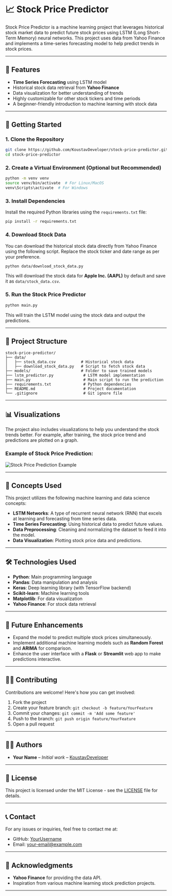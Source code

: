 # 📈 Stock Price Predictor

Stock Price Predictor is a machine learning project that leverages historical stock market data to predict future stock prices using LSTM (Long Short-Term Memory) neural networks. This project uses data from Yahoo Finance and implements a time-series forecasting model to help predict trends in stock prices.

---

## 🌟 Features

- **Time Series Forecasting** using LSTM model
- Historical stock data retrieval from **Yahoo Finance**
- Data visualization for better understanding of trends
- Highly customizable for other stock tickers and time periods
- A beginner-friendly introduction to machine learning with stock data

---

## 🚀 Getting Started

### 1. Clone the Repository

```bash
git clone https://github.com/KoustavDeveloper/stock-price-predictor.git
cd stock-price-predictor
```

### 2. Create a Virtual Environment (Optional but Recommended)

```bash
python -m venv venv
source venv/bin/activate  # For Linux/MacOS
venv\Scripts\activate  # For Windows
```

### 3. Install Dependencies

Install the required Python libraries using the `requirements.txt` file:

```bash
pip install -r requirements.txt
```

### 4. Download Stock Data

You can download the historical stock data directly from Yahoo Finance using the following script. Replace the stock ticker and date range as per your preference.

```bash
python data/download_stock_data.py
```

This will download the stock data for **Apple Inc. (AAPL)** by default and save it as `data/stock_data.csv`.

### 5. Run the Stock Price Predictor

```bash
python main.py
```

This will train the LSTM model using the stock data and output the predictions.

---

## 📁 Project Structure

```plaintext
stock-price-predictor/
├── data/
│   ├── stock_data.csv           # Historical stock data
│   ├── download_stock_data.py   # Script to fetch stock data
├── models/                      # Folder to save trained models
├── lstm_predictor.py             # LSTM model implementation
├── main.py                       # Main script to run the prediction
├── requirements.txt              # Python dependencies
├── README.md                     # Project documentation
└── .gitignore                    # Git ignore file
```

---

## 📊 Visualizations

The project also includes visualizations to help you understand the stock trends better. For example, after training, the stock price trend and predictions are plotted on a graph.

### Example of Stock Price Prediction:

![Stock Price Prediction Example](https://your-link-to-visualization-image.png)

---

## 🧠 Concepts Used

This project utilizes the following machine learning and data science concepts:

- **LSTM Networks**: A type of recurrent neural network (RNN) that excels at learning and forecasting from time series data.
- **Time Series Forecasting**: Using historical data to predict future values.
- **Data Preprocessing**: Cleaning and normalizing the dataset to feed it into the model.
- **Data Visualization**: Plotting stock price data and predictions.

---

## 🛠️ Technologies Used

- **Python**: Main programming language
- **Pandas**: Data manipulation and analysis
- **Keras**: Deep learning library (with TensorFlow backend)
- **Scikit-learn**: Machine learning tools
- **Matplotlib**: For data visualization
- **Yahoo Finance**: For stock data retrieval

---

## 📝 Future Enhancements

- Expand the model to predict multiple stock prices simultaneously.
- Implement additional machine learning models such as **Random Forest** and **ARIMA** for comparison.
- Enhance the user interface with a **Flask** or **Streamlit** web app to make predictions interactive.

---

## 👩‍💻 Contributing

Contributions are welcome! Here's how you can get involved:

1. Fork the project
2. Create your feature branch: `git checkout -b feature/YourFeature`
3. Commit your changes: `git commit -m 'Add some feature'`
4. Push to the branch: `git push origin feature/YourFeature`
5. Open a pull request

---

## 🧑‍💻 Authors

- **Your Name** – _Initial work_ – [KoustavDeveloper](https://github.com/KoustavDeveloper)

---

## 📜 License

This project is licensed under the MIT License - see the [LICENSE](LICENSE) file for details.

---

## 📞 Contact

For any issues or inquiries, feel free to contact me at:

- GitHub: [YourUsername](https://github.com/your-username)
- Email: [your-email@example.com](mailto:your-email@example.com)

---

## 🌟 Acknowledgments

- **Yahoo Finance** for providing the data API.
- Inspiration from various machine learning stock prediction projects.

---
